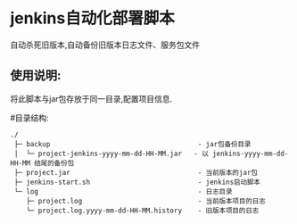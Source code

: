 # jenkins自动化部署脚本
自动杀死旧版本,自动备份旧版本日志文件、服务包文件

## 使用说明: 
将此脚本与jar包存放于同一目录,配置项目信息.

#目录结构:

```
./
 ├─ backup                                     - jar包备份目录
 │  └─ project-jenkins-yyyy-mm-dd-HH-MM.jar   - 以 jenkins-yyyy-mm-dd-HH-MM 结尾的备份包
 ├─ project.jar                                - 当前版本的jar包
 ├─ jenkins-start.sh                           - jenkins启动脚本
 └─ log                                        - 日志目录
    ├─ project.log                             - 当前版本项目的日志
    └─ project.log.yyyy-mm-dd-HH-MM.history    - 旧版本项目的日志

```
